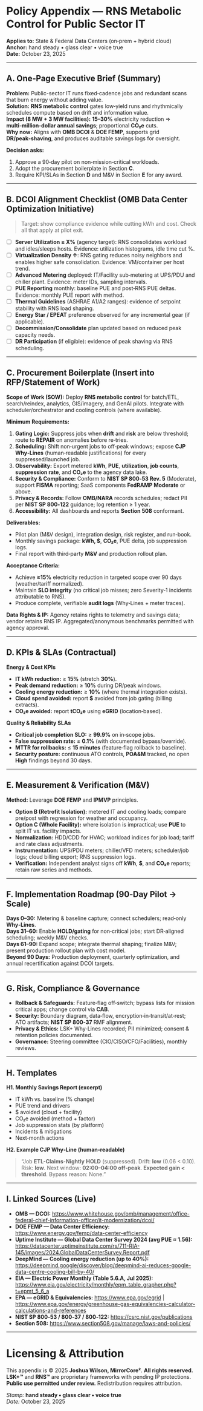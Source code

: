 # Policy Appendix — RNS Metabolic Control for Public Sector IT  
**Applies to:** State & Federal Data Centers (on‑prem + hybrid cloud)  
**Anchor:** hand steady • glass clear • voice true  
**Date:** October 23, 2025

---

## A. One‑Page Executive Brief (Summary)

**Problem:** Public-sector IT runs fixed‑cadence jobs and redundant scans that burn energy without adding value.  
**Solution:** **RNS metabolic control** gates low‑yield runs and rhythmically schedules compute based on drift and information value.  
**Impact (8 MW + 3 MW facilities):** **15–30%** electricity reduction ⇒ **multi‑million‑dollar annual savings**; proportional **CO₂e** cuts.  
**Why now:** Aligns with **OMB DCOI** & **DOE FEMP**, supports grid **DR/peak‑shaving**, and produces auditable savings logs for oversight.

**Decision asks:**  
1) Approve a 90‑day pilot on non‑mission‑critical workloads.  
2) Adopt the procurement boilerplate in Section **C**.  
3) Require KPI/SLAs in Section **D** and M&V in Section **E** for any award.  

---

## B. DCOI Alignment Checklist (OMB Data Center Optimization Initiative)

> Target: show compliance evidence while cutting kWh and cost. Check all that apply at pilot exit.

- [ ] **Server Utilization ≥ X%** (agency target): RNS consolidates workload and idles/sleeps hosts. Evidence: utilization histograms, idle time cut %.  
- [ ] **Virtualization Density ↑**: RNS gating reduces noisy neighbors and enables higher safe consolidation. Evidence: VM/container per host trend.  
- [ ] **Advanced Metering** deployed: IT/Facility sub‑metering at UPS/PDU and chiller plant. Evidence: meter IDs, sampling intervals.  
- [ ] **PUE Reporting** monthly: baseline PUE and post‑RNS PUE deltas. Evidence: monthly PUE report with method.  
- [ ] **Thermal Guidelines** (ASHRAE A1/A2 ranges): evidence of setpoint stability with RNS load shaping.  
- [ ] **Energy Star / EPEAT** preference observed for any incremental gear (if applicable).  
- [ ] **Decommission/Consolidate** plan updated based on reduced peak capacity needs.  
- [ ] **DR Participation** (if eligible): evidence of peak shaving via RNS scheduling.  

---

## C. Procurement Boilerplate (Insert into RFP/Statement of Work)

**Scope of Work (SOW):** Deploy **RNS metabolic control** for batch/ETL, search/reindex, analytics, GIS/imagery, and GenAI pilots. Integrate with scheduler/orchestrator and cooling controls (where available).

**Minimum Requirements:**  
1. **Gating Logic:** Suppress jobs when **drift** and **risk** are below threshold; route to **REPAIR** on anomalies before re‑tries.  
2. **Scheduling:** Shift non‑urgent jobs to off‑peak windows; expose **CJP Why‑Lines** (human‑readable justifications) for every suppressed/launched job.  
3. **Observability:** Export metered **kWh**, **PUE**, **utilization**, **job counts**, **suppression rate**, and **CO₂e** to the agency data lake.  
4. **Security & Compliance:** Conform to **NIST SP 800‑53 Rev. 5** (Moderate), support **FISMA** reporting; SaaS components **FedRAMP Moderate** or above.  
5. **Privacy & Records:** Follow **OMB/NARA** records schedules; redact PII per **NIST SP 800‑122** guidance; log retention ≥ 1 year.  
6. **Accessibility:** All dashboards and reports **Section 508** conformant.

**Deliverables:**  
- Pilot plan (M&V design), integration design, risk register, and run‑book.  
- Monthly savings package: **kWh, $**, **CO₂e**, PUE delta, job suppression logs.  
- Final report with third‑party **M&V** and production rollout plan.

**Acceptance Criteria:**  
- Achieve **≥15%** electricity reduction in targeted scope over 90 days (weather/tariff normalized).  
- Maintain **SLO integrity** (no critical job misses; zero Severity‑1 incidents attributable to RNS).  
- Produce complete, verifiable **audit logs** (Why‑Lines + meter traces).

**Data Rights & IP:** Agency retains rights to telemetry and savings data; vendor retains RNS IP. Aggregated/anonymous benchmarks permitted with agency approval.

---

## D. KPIs & SLAs (Contractual)

**Energy & Cost KPIs**  
- **IT kWh reduction:** ≥ **15%** (stretch **30%**).  
- **Peak demand reduction:** ≥ **10%** during DR/peak windows.  
- **Cooling energy reduction:** ≥ **10%** (where thermal integration exists).  
- **Cloud spend avoided:** report **$** avoided from job gating (billing extracts).  
- **CO₂e avoided:** report **tCO₂e** using **eGRID** (location‑based).

**Quality & Reliability SLAs**  
- **Critical job completion SLO:** ≥ **99.9%** on in‑scope jobs.  
- **False suppression rate:** ≤ **0.1%** (with documented bypass/override).  
- **MTTR for rollbacks:** ≤ **15 minutes** (feature‑flag rollback to baseline).  
- **Security posture:** continuous ATO controls, **POA&M** tracked, no open **High** findings beyond 30 days.

---

## E. Measurement & Verification (M&V)

**Method:** Leverage **DOE FEMP** and **IPMVP** principles.  
- **Option B (Retrofit Isolation):** metered IT and cooling loads; compare pre/post with regression for weather and occupancy.  
- **Option C (Whole Facility):** where isolation is impractical; use **PUE** to split IT vs. facility impacts.  
- **Normalization:** HDD/CDD for HVAC; workload indices for job load; tariff and rate class adjustments.  
- **Instrumentation:** UPS/PDU meters; chiller/VFD meters; scheduler/job logs; cloud billing export; RNS suppression logs.  
- **Verification:** Independent analyst signs off **kWh**, **$**, and **CO₂e** reports; retain raw series and methods.

---

## F. Implementation Roadmap (90‑Day Pilot → Scale)

**Days 0–30:** Metering & baseline capture; connect schedulers; read‑only **Why‑Lines**.  
**Days 31–60:** Enable **HOLD/gating** for non‑critical jobs; start DR‑aligned scheduling; weekly M&V checks.  
**Days 61–90:** Expand scope; integrate thermal shaping; finalize M&V; present production rollout plan with cost model.  
**Beyond 90 Days:** Production deployment, quarterly optimization, and annual recertification against DCOI targets.

---

## G. Risk, Compliance & Governance

- **Rollback & Safeguards:** Feature‑flag off‑switch; bypass lists for mission critical apps; change control via **CAB**.  
- **Security:** Boundary diagram, data‑flow, encryption‑in‑transit/at‑rest; ATO artifacts; **NIST SP 800‑37** RMF alignment.  
- **Privacy & Ethics:** LSK+ Why‑Lines recorded; PII minimized; consent & retention policies documented.  
- **Governance:** Steering committee (CIO/CISO/CFO/Facilities), monthly reviews.

---

## H. Templates

**H1. Monthly Savings Report (excerpt)**  
- IT kWh vs. baseline (% change)  
- PUE trend and drivers  
- $ avoided (cloud + facility)  
- CO₂e avoided (method + factor)  
- Job suppression stats (by platform)  
- Incidents & mitigations  
- Next‑month actions

**H2. Example CJP Why‑Line (human‑readable)**  
> “Job **ETL-Claims-Nightly** **HOLD** (suppressed). Drift: **low** (0.06 < 0.10). Risk: **low**. Next window: **02:00–04:00 off‑peak**. **Expected gain < threshold**. Bypass reason: None.”

---

## I. Linked Sources (Live)

- **OMB — DCOI:** https://www.whitehouse.gov/omb/management/office-federal-chief-information-officer/it-modernization/dcoi/  
- **DOE FEMP — Data Center Efficiency:** https://www.energy.gov/femp/data-center-efficiency  
- **Uptime Institute — Global Data Center Survey 2024 (avg PUE ≈ 1.56):** https://datacenter.uptimeinstitute.com/rs/711-RIA-145/images/2024.GlobalDataCenterSurvey.Report.pdf  
- **DeepMind — Cooling energy reduction (up to 40%):** https://deepmind.google/discover/blog/deepmind-ai-reduces-google-data-centre-cooling-bill-by-40/  
- **EIA — Electric Power Monthly (Table 5.6.A, Jul 2025):** https://www.eia.gov/electricity/monthly/epm_table_grapher.php?t=epmt_5_6_a  
- **EPA — eGRID & Equivalencies:** https://www.epa.gov/egrid  |  https://www.epa.gov/energy/greenhouse-gas-equivalencies-calculator-calculations-and-references  
- **NIST SP 800‑53 / 800‑37 / 800‑122:** https://csrc.nist.gov/publications  
- **Section 508:** https://www.section508.gov/manage/laws-and-policies/

---

# Licensing & Attribution

This appendix is © 2025 **Joshua Wilson, MirrorCore²**. **All rights reserved.**  
**LSK+™** and **RNS™** are proprietary frameworks with pending IP protections.  
**Public use permitted under review.** Redistribution requires attribution.

*Stamp:* **hand steady • glass clear • voice true**  
*Date:* October 23, 2025

